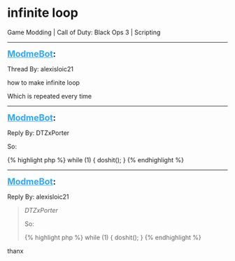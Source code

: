 # infinite  loop
Game Modding | Call of Duty: Black Ops 3 | Scripting

---
<strong style="font-size: 1.4em;"><span style="text-decoration: underline;text-decoration-color: #34a7f9;"><span style="color:#34a7f9;">ModmeBot</span></span>:</strong>

<p>Thread By: alexisloic21<br /><p style="text-align:left;">how to make infinite loop </p><p style="text-align:left;">Which is repeated every time </p></p>

---
<strong style="font-size: 1.4em;"><span style="text-decoration: underline;text-decoration-color: #34a7f9;"><span style="color:#34a7f9;">ModmeBot</span></span>:</strong>

<p>Reply By: DTZxPorter<br /><p style="text-align:left;">So:</p><p style="text-align:left;"></p>{% highlight php %}
while (1)
{
    doshit();
}
{% endhighlight %}
</p>

---
<strong style="font-size: 1.4em;"><span style="text-decoration: underline;text-decoration-color: #34a7f9;"><span style="color:#34a7f9;">ModmeBot</span></span>:</strong>

<p>Reply By: alexisloic21<br /><blockquote><em>DTZxPorter</em><p style="text-align:left;">So:</p><p style="text-align:left;"></p>{% highlight php %}
while (1)
{
    doshit();
}
{% endhighlight %}
<br /></blockquote><p style="text-align:left;"></p><p style="text-align:left;">thanx</p></p>

